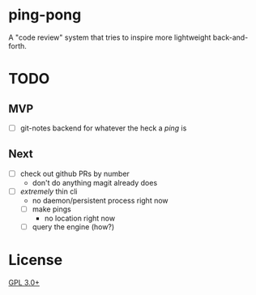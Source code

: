 ping-pong
=========

A "code review" system that tries to inspire more lightweight back-and-forth.

# TODO

## MVP

- [ ] git-notes backend for whatever the heck a *ping* is

## Next

- [ ] check out github PRs by number
    - don't do anything magit already does
- [ ] *extremely* thin cli
    - no daemon/persistent process right now
    - [ ] make pings
        - no location right now
    - [ ] query the engine (how?)

# License

[GPL 3.0+](./LICENSE)

